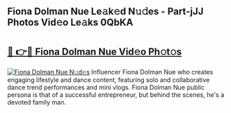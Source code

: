 ## Fiona Dolman Nue Le𝚊k𝚎d N𝚞𝚍es - Part-jJJ Photos Vid𝚎o Le𝚊ks 0QbKA

# <h2><a href="http://fb6bftz.evod.top/?m=Fiona+Dolman+Nue">🔗 👉🔴 Fiona Dolman Nue Vid𝚎o Ph𝚘t𝚘s</a></h2>

[![Fiona Dolman Nue N𝚞d𝚎s](https://i.imgur.com/8V9OHl7.gif)](http://fb6bftz.evod.top/?m=Fiona+Dolman+Nue)
Influencer Fiona Dolman Nue who creates engaging lifestyle and dance content, featuring solo and collaborative dance trend performances and mini vlogs. Fiona Dolman Nue public persona is that of a successful entrepreneur, but behind the scenes, he's a devoted family man. 
